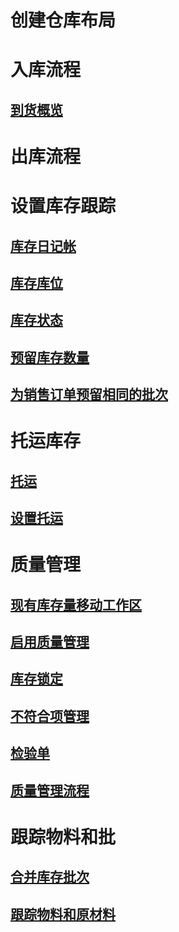 # 创建仓库布局
# 入库流程
## [到货概览](arrival-overview.md)
# 出库流程
# 设置库存跟踪
## [库存日记帐](inventory-journals.md)
## [库存库位](inventory-locations.md)
## [库存状态](inventory-statuses.md)
## [预留库存数量](reserve-inventory-quantities.md)
## [为销售订单预留相同的批次](../sales-marketing/reserve-same-batch-sales-order.md)
# 托运库存
## [托运](consignment.md)
## [设置托运](set-up-consignment.md)
# 质量管理
## [现有库存量移动工作区](inventory-on-hand-mobile-workspace.md)
## [启用质量管理](enable-quality-management.md)
## [库存锁定](inventory-blocking.md)
## [不符合项管理](enable-nonconformance-management.md)
## [检验单](quarantine-orders.md)
## [质量管理流程](quality-management-processes.md)
# 跟踪物料和批
## [合并库存批次](merge-inventory-batches.md)
## [跟踪物料和原材料](trace-items-raw-materials-inventory-production-sales.md)

